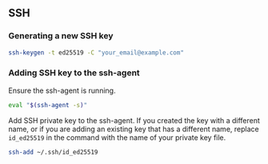 ## SSH
### Generating a new SSH key
```sh 
ssh-keygen -t ed25519 -C "your_email@example.com"
```

### Adding SSH key to the ssh-agent
Ensure the ssh-agent is running.
```sh 
eval "$(ssh-agent -s)"
```

Add SSH private key to the ssh-agent. If you created the key with a different name, or if you are adding an existing key that has a different name, replace `id_ed25519` in the command with the name of your private key file. 
```sh 
ssh-add ~/.ssh/id_ed25519
```


